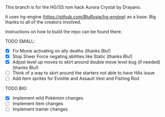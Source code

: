 This branch is for the HG/SS rom hack Aurora Crystal by Drayano.

It uses hg-engine (https://github.com/BluRosie/hg-engine) as a base. Big thanks to all of the creators involved.

Instructions on how to build the repo can be found there.

TODO SMALL:
- [x] Fix Moxie activating on ally deaths (thanks Blu!)
- [x] Stop Sheer Force negating abilities like Static (thanks Blu!)
- [x] Adjust level up moves to skirt around double move level bug (if needed) (thanks Blu!)
- [ ] Think of a way to skirt around the starters not able to have HAs issue
- [ ] Add item sprites for Eviolite and Assault Vest and Fishing Rod

TODO BIG:
- [x] Implement wild Pokémon changes
- [ ] Implement item changes
- [ ] Implement trainer changes